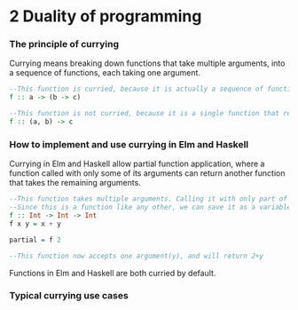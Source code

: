 # 2 Duality of programming



### The principle of currying

Currying means breaking down functions that take multiple arguments, into a sequence of functions, each taking one argument.

```haskell
--This function is curried, because it is actually a sequence of functions, where each "step" only takes one argument
f :: a -> (b -> c)

--This function is not curried, because it is a single function that requires multiple arguments
f :: (a, b) -> c
```

### How to implement and use currying in Elm and Haskell

Currying in Elm and Haskell allow partial function application, where a function called with only some of its arguments can return another function that takes the remaining arguments.

```haskell
--This function takes multiple arguments. Calling it with only part of them returns a partially applied function.
--Since this is a function like any other, we can save it as a variable:
f :: Int -> Int -> Int
f x y = x + y

partial = f 2

--This function now accepts one argument(y), and will return 2+y
```

Functions in Elm and Haskell are both curried by default.

### Typical currying use cases

```haskell

```

